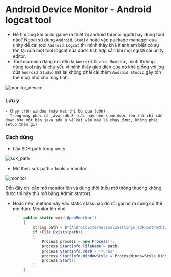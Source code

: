 # Android Device Monitor - Android logcat tool

- Để tìm bug khi build game ra thiết bị android thì mọi người hay dùng tool nào? Ngoài sử dụng `Android Studio` hoặc vào package manager của unity để cài tool `Android Logcat` thì mình thấy khá ít anh em biết có sự tồn tại của một tool logcat nữa đươc tích hợp sẵn khi mọi người cài unity editor.
- Tool mà mình đang nói đến là `Android Device Monitor`, mình thường dùng tool này là chủ yếu vì mình thấy giao diện của nó khá giống với log của `Android Studio` mà lại không phải cài thêm `Android Studio` gây tốn thêm bộ nhớ cho máy tính.

![monitor_device](https://github.com/user-attachments/assets/6aa8740a-cb9a-4e51-bffd-b70d8a91657f)

### Lưu ý
```
- Chạy trên window (máy mac thì bỏ qua luôn)
- Trong máy phải có java sdk 8 (cái này nếu k mở được lên thì chỉ cần down bừa một bản java sdk 8 về cài vào máy là chạy được, không phải setup thêm gì)
```
### Cách dùng

- Lấy SDK path trong unity

![sdk_path](https://github.com/user-attachments/assets/48cce3c0-08d6-41fd-a77c-786cd8f9f356)

- Mở theo sdk path > tools > monitor

![monitor](https://github.com/user-attachments/assets/a8eab629-cf13-4340-911c-2b5eb351926e)

Đến đây chỉ cần mở monitor lên và dùng thôi (nếu mở thông thường không được thì hãy thử mở bằng Administrator)

- Hoặc ném method này vào static class nào đó rồi gọi nó ra cũng có thể mở được Monitor lên nhé

```csharp
        public static void OpenMonitor()
        {
            string path = $"{AndroidExternalToolsSettings.sdkRootPath}/tools/monitor.bat";
            if (File.Exists(path))
            {
                Process process = new Process();
                process.StartInfo.FileName = path;
                process.StartInfo.Verb = "runas";
                process.StartInfo.WindowStyle = ProcessWindowStyle.Hidden;
                process.Start();
            }
        }
```
